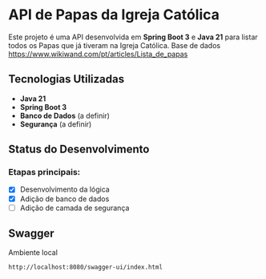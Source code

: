 # API de Papas da Igreja Católica

Este projeto é uma API desenvolvida em **Spring Boot 3** e **Java 21** para listar todos os Papas que já tiveram na Igreja Católica.
Base de dados https://www.wikiwand.com/pt/articles/Lista_de_papas

## Tecnologias Utilizadas
- **Java 21**
- **Spring Boot 3**
- **Banco de Dados** (a definir)
- **Segurança** (a definir)

## Status do Desenvolvimento
### Etapas principais:
- [x] Desenvolvimento da lógica
- [x] Adição de banco de dados
- [ ] Adição de camada de segurança

## Swagger

Ambiente local

```
http://localhost:8080/swagger-ui/index.html
```
